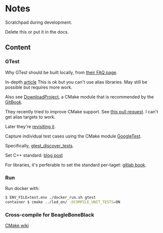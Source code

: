 # Notes

Scratchpad during development.

Delete this or put it in the docs.

## Content

### GTest

Why GTest should be built locally, from [their FAQ page](https://github.com/fuchsia-mirror/third_party-googletest/blob/master/googletest/docs/FAQ.md#why-is-it-not-recommended-to-install-a-pre-compiled-copy-of-google-test-for-example-into-usrlocal).

In-depth [article](https://crascit.com/2015/07/25/cmake-gtest/)
This is ok but you can't use alias libraries. May still be possible but requires more work.

Also see [DownloadProject](https://github.com/Crascit/DownloadProject), a CMake
module that is recommended by the [GitBook](https://cliutils.gitlab.io/modern-cmake/chapters/projects/download.html).

They recently tried to improve CMake support. See
[this pull request](https://github.com/google/googletest/pull/1682).
I can't get alias targets to work.

Later they're
[revisiting it](https://github.com/google/googletest/pull/1785).

Capture individual test cases using the CMake module
[GoogleTest](https://cmake.org/cmake/help/v3.13/module/GoogleTest.html#module:GoogleTest).

Specifically,
[gtest_discover_tests](https://cmake.org/cmake/help/v3.13/module/GoogleTest.html#command:gtest_discover_tests).

Set C++ standard:
[blog post](https://crascit.com/2015/03/28/enabling-cxx11-in-cmake/)

For libraries, it's perferable to set the standard per-taget:
[gitlab book](https://cliutils.gitlab.io/modern-cmake/chapters/features/cpp11.html).


### Run

Run docker with:
```bash
$ ENV_FILE=test.env ./docker_run.sh gtest
container $ cmake ../led_on/ -DCOMPILE_UNIT_TESTS=ON
```

### Cross-compile for BeagleBoneBlack

[CMake wiki](https://gitlab.kitware.com/cmake/community/wikis/doc/cmake/CrossCompiling)
